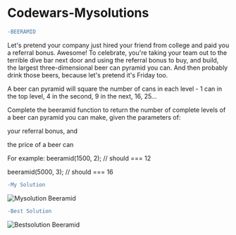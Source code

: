 # Codewars-Mysolutions
```diff
-BEERAMID
```


Let's pretend your company just hired your friend from college and paid you a referral bonus. Awesome! To celebrate, you're taking your team out to the terrible dive bar next door and using the referral bonus to buy, and build, the largest three-dimensional beer can pyramid you can. And then probably drink those beers, because let's pretend it's Friday too.

A beer can pyramid will square the number of cans in each level - 1 can in the top level, 4 in the second, 9 in the next, 16, 25...

Complete the beeramid function to return the number of complete levels of a beer can pyramid you can make, given the parameters of:

your referral bonus, and

the price of a beer can

 For example:
beeramid(1500, 2); // should === 12

beeramid(5000, 3); // should === 16

```diff
-My Solution 
```

![Mysolution Beeramid](https://user-images.githubusercontent.com/83467033/141531249-c829d00e-78f8-4093-8241-8fa175e16480.PNG)

```diff
-Best Solution 
```

![Bestsolution Beeramid](https://user-images.githubusercontent.com/83467033/141531409-505fd08a-033c-42a1-ad67-8e38089d5ab7.PNG)
